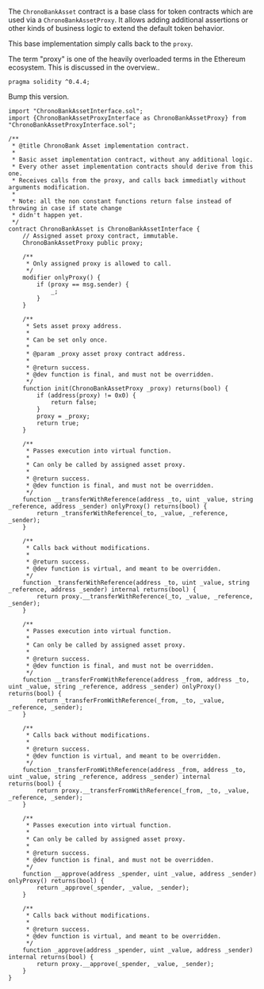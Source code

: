The `ChronoBankAsset` contract is a base class for token contracts which are used via
a `ChronoBankAssetProxy`. It allows adding additional assertions or other kinds of business
logic to extend the default token behavior.

This base implementation simply calls back to the `proxy`. 

The term "proxy" is one of the heavily overloaded terms in the Ethereum ecosystem. This
is discussed in the overview..

    pragma solidity ^0.4.4;

Bump this version.
    
    import "ChronoBankAssetInterface.sol";
    import {ChronoBankAssetProxyInterface as ChronoBankAssetProxy} from "ChronoBankAssetProxyInterface.sol";
    
    /**
     * @title ChronoBank Asset implementation contract.
     *
     * Basic asset implementation contract, without any additional logic.
     * Every other asset implementation contracts should derive from this one.
     * Receives calls from the proxy, and calls back immediatly without arguments modification.
     *
     * Note: all the non constant functions return false instead of throwing in case if state change
     * didn't happen yet.
     */
    contract ChronoBankAsset is ChronoBankAssetInterface {
        // Assigned asset proxy contract, immutable.
        ChronoBankAssetProxy public proxy;
    
        /**
         * Only assigned proxy is allowed to call.
         */
        modifier onlyProxy() {
            if (proxy == msg.sender) {
                _;
            }
        }
    
        /**
         * Sets asset proxy address.
         *
         * Can be set only once.
         *
         * @param _proxy asset proxy contract address.
         *
         * @return success.
         * @dev function is final, and must not be overridden.
         */
        function init(ChronoBankAssetProxy _proxy) returns(bool) {
            if (address(proxy) != 0x0) {
                return false;
            }
            proxy = _proxy;
            return true;
        }
    
        /**
         * Passes execution into virtual function.
         *
         * Can only be called by assigned asset proxy.
         *
         * @return success.
         * @dev function is final, and must not be overridden.
         */
        function __transferWithReference(address _to, uint _value, string _reference, address _sender) onlyProxy() returns(bool) {
            return _transferWithReference(_to, _value, _reference, _sender);
        }
    
        /**
         * Calls back without modifications.
         *
         * @return success.
         * @dev function is virtual, and meant to be overridden.
         */
        function _transferWithReference(address _to, uint _value, string _reference, address _sender) internal returns(bool) {
            return proxy.__transferWithReference(_to, _value, _reference, _sender);
        }
    
        /**
         * Passes execution into virtual function.
         *
         * Can only be called by assigned asset proxy.
         *
         * @return success.
         * @dev function is final, and must not be overridden.
         */
        function __transferFromWithReference(address _from, address _to, uint _value, string _reference, address _sender) onlyProxy() returns(bool) {
            return _transferFromWithReference(_from, _to, _value, _reference, _sender);
        }
    
        /**
         * Calls back without modifications.
         *
         * @return success.
         * @dev function is virtual, and meant to be overridden.
         */
        function _transferFromWithReference(address _from, address _to, uint _value, string _reference, address _sender) internal returns(bool) {
            return proxy.__transferFromWithReference(_from, _to, _value, _reference, _sender);
        }
    
        /**
         * Passes execution into virtual function.
         *
         * Can only be called by assigned asset proxy.
         *
         * @return success.
         * @dev function is final, and must not be overridden.
         */
        function __approve(address _spender, uint _value, address _sender) onlyProxy() returns(bool) {
            return _approve(_spender, _value, _sender);
        }
    
        /**
         * Calls back without modifications.
         *
         * @return success.
         * @dev function is virtual, and meant to be overridden.
         */
        function _approve(address _spender, uint _value, address _sender) internal returns(bool) {
            return proxy.__approve(_spender, _value, _sender);
        }
    }

